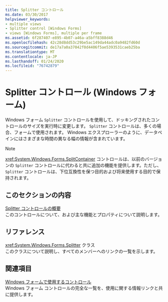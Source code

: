 ```yaml
---
title: Splitter コントロール
ms.date: 03/30/2017
helpviewer_keywords:
- multiple views
- Splitter control [Windows Forms]
- views [Windows Forms], multiple per frame
ms.assetid: 6f287407-e895-4b07-a46a-a5bff8388d46
ms.openlocfilehash: 42c28d8dd53c29be5ac149da44adc0a9482fd60d
ms.sourcegitcommit: de17a7a0a37042f0d4406f5ae5393531caeb25ba
ms.translationtype: MT
ms.contentlocale: ja-JP
ms.lasthandoff: 01/24/2020
ms.locfileid: "76742879"
---
```

# <a name="splitter-control-windows-forms"></a>Splitter コントロール (Windows フォーム)
Windows フォーム `Splitter` コントロールを使用して、ドッキングされたコントロールのサイズを実行時に変更します。 `Splitter` コントロールは、多くの場合、フォームで使用されます。 Windows エクスプローラーのように、データペインにはさまざまな時間の異なる幅の情報が含まれています。  
  
> [!NOTE]
> <xref:System.Windows.Forms.SplitContainer> コントロールは、以前のバージョンの `Splitter` コントロールに代わると共に追加の機能を提供します。ただし、`Splitter` コントロールは、下位互換性を保つ目的および将来使用する目的で保持されます。  
  
## <a name="in-this-section"></a>このセクションの内容  
 [Splitter コントロールの概要](splitter-control-overview-windows-forms.md)  
 このコントロールについて、および主な機能とプロパティについて説明します。  
  
## <a name="reference"></a>リファレンス  
 <xref:System.Windows.Forms.Splitter> クラス  
 このクラスについて説明し、すべてのメンバーへのリンクの一覧を示します。  
  
## <a name="related-sections"></a>関連項目  
 [Windows フォームで使用するコントロール](controls-to-use-on-windows-forms.md)  
 Windows フォーム コントロールの完全な一覧を、使用に関する情報リンクと共に提供します。
